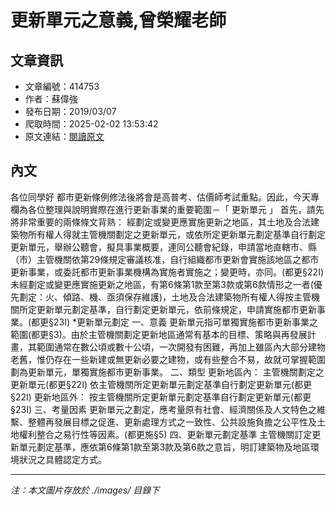 # 更新單元之意義,曾榮耀老師

## 文章資訊
- 文章編號：414753
- 作者：蘇偉強
- 發布日期：2019/03/07
- 爬取時間：2025-02-02 13:53:42
- 原文連結：[閱讀原文](https://real-estate.get.com.tw/Columns/detail.aspx?no=414753)

## 內文
各位同學好
都市更新條例修法後將會是高普考、估價師考試重點。因此，今天專欄為各位整理與說明實際在進行更新事業的重要範圍－「
更新單元
」
首先，請先將非常重要的兩條條文背熟：
經劃定或變更應實施更新之地區，其土地及合法建築物所有權人得就主管機關劃定之更新單元，或依所定更新單元劃定基準自行劃定更新單元，舉辦公聽會，擬具事業概要，連同公聽會紀錄，申請當地直轄市、縣（市）主管機關依第29條規定審議核准，自行組織都市更新會實施該地區之都市更新事業，或委託都市更新事業機構為實施者實施之；變更時，亦同。(都更§22I)
未經劃定或變更應實施更新之地區，有第6條第1款至第3款或第6款情形之一者(優先劃定：火、傾路、機、亟須保存維護)，土地及合法建築物所有權人得按主管機關所定更新單元劃定基準，自行劃定更新單元，依前條規定，申請實施都市更新事業。(都更§23I)
*更新單元劃定
一、意義
更新單元指可單獨實施都市更新事業之範圍(都更§3)。由於主管機關劃定更新地區通常有基本的目標、策略與再發展計畫，其範圍通常在數公頃或數十公頃，一次開發有困難，再加上雖區內大部分建物老舊，惟仍存在一些新建或無更新必要之建物，或有些整合不易，故就可掌握範圍劃為更新單元，單獨實施都市更新事業。
二、類型
更新地區內：
主管機關劃定之更新單元(都更§22I)
依主管機關所定更新單元劃定基準自行劃定更新單元(都更§22I)
更新地區外：
按主管機關所定更新單元劃定基準自行劃定更新單元(都更§23I)
三、考量因素
更新單元之劃定，應考量原有社會、經濟關係及人文特色之維繫、整體再發展目標之促進、更新處理方式之一致性、公共設施負擔之公平性及土地權利整合之易行性等因素。(都更施§5)
四、更新單元劃定基準
主管機關訂定更新單元劃定基準，應依第6條第1款至第3款及第6款之意旨，明訂建築物及地區環境狀況之具體認定方式。

---
*注：本文圖片存放於 ./images/ 目錄下*

